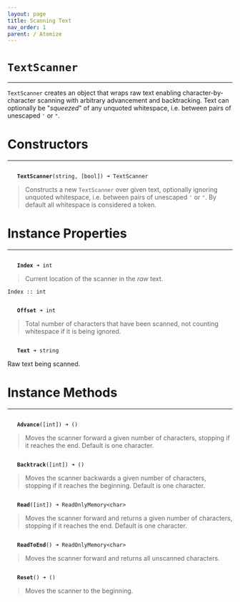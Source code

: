 ```yaml
---
layout: page
title: Scanning Text
nav_order: 1
parent: / Atomize
---
```


# `TextScanner`

---

`TextScanner` creates an object that wraps raw text enabling character-by-character scanning with arbitrary advancement and backtracking. Text can optionally be "*squeezed*" of any unquoted whitespace, i.e. between pairs of unescaped `'` or `"`.

# Constructors

---

<code class="stratagyn-method-signature">
   <b class="stratagyn-method-name">TextScanner</b>(string, [bool]) &#10140; TextScanner
</code>

> Constructs a new `TextScanner` over given text, optionally ignoring unquoted whitespace, 
> i.e. between pairs of unescaped `'` or `"`. By default all whitespace is considered a token.

# Instance Properties

---

<code class="stratagyn-method-signature">
   <b class="stratagyn-method-name">Index</b> &#10140; int
</code>

> Current location of the scanner in the *raw* text.

```
Index :: int
```

<code class="stratagyn-method-signature">
   <b class="stratagyn-method-name">Offset</b> &#10140; int
</code>

> Total number of characters that have been scanned, not counting whitespace if it is being ignored.

<code class="stratagyn-method-signature">
   <b class="stratagyn-method-name">Text</b> &#10140; string
</code>

Raw text being scanned.

# Instance Methods

---

<code class="stratagyn-method-signature">
   <b class="stratagyn-method-name">Advance</b>([int]) &#10140; ()
</code>

> Moves the scanner forward a given number of characters, stopping if it reaches the end. Default is one character.

<code class="stratagyn-method-signature">
   <b class="stratagyn-method-name">Backtrack</b>([int]) &#10140; ()
</code>

> Moves the scanner backwards a given number of characters, stopping if it reaches the beginning. Default is one character.

<code class="stratagyn-method-signature">
   <b class="stratagyn-method-name">Read</b>([int]) &#10140; ReadOnlyMemory&lt;char&gt;
</code>

> Moves the scanner forward and returns a given number of characters, stopping if it reaches the end. Default is one character.

<code class="stratagyn-method-signature">
   <b class="stratagyn-method-name">ReadToEnd</b>() &#10140; ReadOnlyMemory&lt;char&gt;
</code>

> Moves the scanner forward and returns all unscanned characters.

<code class="stratagyn-method-signature">
   <b class="stratagyn-method-name">Reset</b>() &#10140; ()
</code>

> Moves the scanner to the beginning.